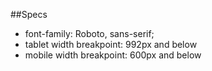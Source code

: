##Specs

- font-family: Roboto, sans-serif;
- tablet width breakpoint: 992px and below
- mobile width breakpoint: 600px and below

